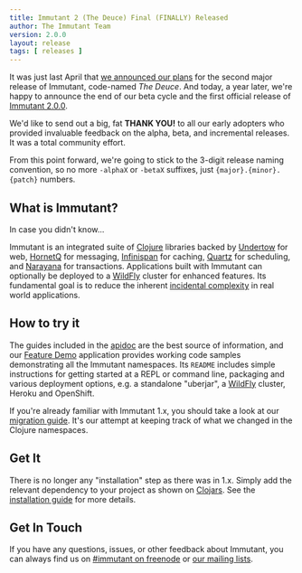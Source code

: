```yaml
---
title: Immutant 2 (The Deuce) Final (FINALLY) Released
author: The Immutant Team
version: 2.0.0
layout: release
tags: [ releases ]
---
```


It was just last April that
[we announced our plans](/news/2014/04/02/the-deuce/) for the second
major release of Immutant, code-named *The Deuce*. And today, a year
later, we're happy to announce the end of our beta cycle and the first
official release of [Immutant 2.0.0][apidoc].

We'd like to send out a big, fat **THANK YOU!** to all our early
adopters who provided invaluable feedback on the alpha, beta, and
incremental releases. It was a total community effort.

From this point forward, we're going to stick to the 3-digit release
naming convention, so no more `-alphaX` or `-betaX` suffixes, just
`{major}.{minor}.{patch}` numbers.

## What is Immutant?

In case you didn't know...

Immutant is an integrated suite of [Clojure](http://clojure.org)
libraries backed by [Undertow] for web, [HornetQ] for messaging,
[Infinispan] for caching, [Quartz] for scheduling, and [Narayana] for
transactions. Applications built with Immutant can optionally be
deployed to a [WildFly] cluster for enhanced features. Its fundamental
goal is to reduce the inherent
[incidental complexity](http://en.wikipedia.org/wiki/Accidental_complexity)
in real world applications.

## How to try it

The guides included in the [apidoc] are the best source of
information, and our [Feature Demo] application provides working code
samples demonstrating all the Immutant namespaces. Its `README`
includes simple instructions for getting started at a REPL or command
line, packaging and various deployment options, e.g. a standalone
"uberjar", a [WildFly] cluster, Heroku and OpenShift.

If you're already familiar with Immutant 1.x, you should take a look
at our [migration guide]. It's our attempt at keeping track of what we
changed in the Clojure namespaces.

## Get It

There is no longer any "installation" step as there was in 1.x. Simply
add the relevant dependency to your project as shown on [Clojars]. See
the [installation guide] for more details.

## Get In Touch

If you have any questions, issues, or other feedback about Immutant,
you can always find us on [#immutant on freenode](/community/) or
[our mailing lists](/community/mailing_lists).


[Clojars]: https://clojars.org/org.immutant/immutant
[apidoc]: /documentation/2.0.0/apidoc/
[migration guide]: /documentation/2.0.0/apidoc/guide-migration.html
[installation guide]: /documentation/2.0.0/apidoc/guide-installation.html
[WildFly]: http://wildfly.org/
[Feature Demo]: https://github.com/immutant/feature-demo
[Infinispan]: http://infinispan.org
[HornetQ]: http://hornetq.org
[Undertow]: http://undertow.io
[Quartz]: http://quartz-scheduler.org/
[current issues]: https://issues.jboss.org/browse/IMMUTANT
[Narayana]: http://www.jboss.org/narayana
[listeners]: /documentation/2.0.0/apidoc/immutant.messaging.html#var-listen
[immutant.messaging/context]: /documentation/2.0.0/apidoc/immutant.messaging.html#var-context
[immutant.messaging/subscribe]: /documentation/2.0.0/apidoc/immutant.messaging.html#var-subscribe
[immutant.messaging.pipeline/pipeline]: /documentation/2.0.0/apidoc/immutant.messaging.pipeline.html#var-pipeline
[immutant.messaging.pipeline/retry]: /documentation/2.0.0/apidoc/immutant.messaging.pipeline.html#var-retry
[immutant.web.async/send!]: /documentation/2.0.0/apidoc/immutant.web.async.html#var-send.21
[immutant.transactions/manager]: /documentation/2.0.0/apidoc/immutant.transactions.html#var-manager
[lein-immutant]: https://github.com/immutant/lein-immutant/
